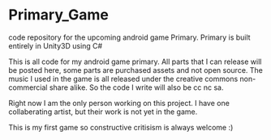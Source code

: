 Primary_Game
============

code repository for the upcoming android game Primary.
Primary is built entirely in Unity3D using C#

This is all code for my android game primary.
All parts that I can release will be posted here, some parts are purchased assets and not open source.
The music I used in the game is all released under the creative commons non-commercial share alike.
So the code I write will also be cc nc sa.

Right now I am the only person working on this project.
I have one collaberating artist, but their work is not yet in the game.

This is my first game so constructive critisism is always welcome :)

